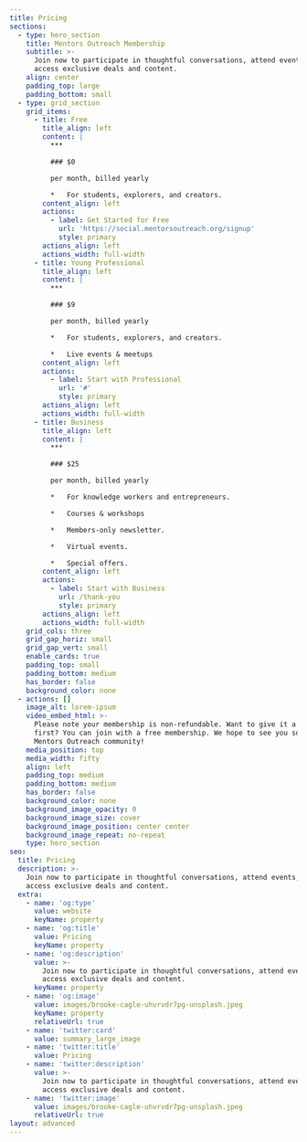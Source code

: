 ```yaml
---
title: Pricing
sections:
  - type: hero_section
    title: Mentors Outreach Membership
    subtitle: >-
      Join now to participate in thoughtful conversations, attend events, and
      access exclusive deals and content.
    align: center
    padding_top: large
    padding_bottom: small
  - type: grid_section
    grid_items:
      - title: Free
        title_align: left
        content: |
          ***

          ### $0

          per month, billed yearly

          *   For students, explorers, and creators.
        content_align: left
        actions:
          - label: Get Started for Free
            url: 'https://social.mentorsoutreach.org/signup'
            style: primary
        actions_align: left
        actions_width: full-width
      - title: Young Professional
        title_align: left
        content: |
          ***

          ### $9

          per month, billed yearly

          *   For students, explorers, and creators.

          *   Live events & meetups
        content_align: left
        actions:
          - label: Start with Professional
            url: '#'
            style: primary
        actions_align: left
        actions_width: full-width
      - title: Business
        title_align: left
        content: |
          ***

          ### $25

          per month, billed yearly

          *   For knowledge workers and entrepreneurs.

          *   Courses & workshops

          *   Members-only newsletter.

          *   Virtual events.

          *   Special offers.
        content_align: left
        actions:
          - label: Start with Business
            url: /thank-you
            style: primary
        actions_align: left
        actions_width: full-width
    grid_cols: three
    grid_gap_horiz: small
    grid_gap_vert: small
    enable_cards: true
    padding_top: small
    padding_bottom: medium
    has_border: false
    background_color: none
  - actions: []
    image_alt: lorem-ipsum
    video_embed_html: >-
      Please note your membership is non-refundable. Want to give it a try
      first? You can join with a free membership. We hope to see you soon in the
      Mentors Outreach community!
    media_position: top
    media_width: fifty
    align: left
    padding_top: medium
    padding_bottom: medium
    has_border: false
    background_color: none
    background_image_opacity: 0
    background_image_size: cover
    background_image_position: center center
    background_image_repeat: no-repeat
    type: hero_section
seo:
  title: Pricing
  description: >-
    Join now to participate in thoughtful conversations, attend events, and
    access exclusive deals and content.
  extra:
    - name: 'og:type'
      value: website
      keyName: property
    - name: 'og:title'
      value: Pricing
      keyName: property
    - name: 'og:description'
      value: >-
        Join now to participate in thoughtful conversations, attend events, and
        access exclusive deals and content.
      keyName: property
    - name: 'og:image'
      value: images/brooke-cagle-uhvrvdr7pg-unsplash.jpeg
      keyName: property
      relativeUrl: true
    - name: 'twitter:card'
      value: summary_large_image
    - name: 'twitter:title'
      value: Pricing
    - name: 'twitter:description'
      value: >-
        Join now to participate in thoughtful conversations, attend events, and
        access exclusive deals and content.
    - name: 'twitter:image'
      value: images/brooke-cagle-uhvrvdr7pg-unsplash.jpeg
      relativeUrl: true
layout: advanced
---
```

